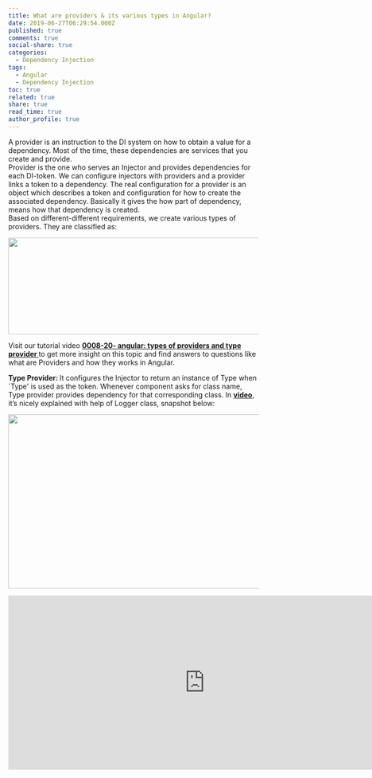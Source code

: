 ```yaml
---
title: What are providers & its various types in Angular?
date: 2019-06-27T06:29:54.000Z
published: true
comments: true
social-share: true
categories:
  - Dependency Injection
tags:
  - Angular
  - Dependency Injection
toc: true
related: true
share: true
read_time: true
author_profile: true
---
```


<p>A provider is an instruction to the DI system on how to obtain a value for a dependency. Most of the time, these dependencies are services that you create and provide.<br />
Provider is the one who serves an Injector and provides dependencies for each DI-token. We can configure injectors with providers and a provider links a token to a dependency. The real configuration for a provider is an object which describes a token and configuration for how to create the associated dependency. Basically it gives the how part of dependency, means how that dependency is created.<br />
Based on different-different requirements, we create various types of providers. They are classified as:</p>
<p><img class="alignnone size-full wp-image-2358" src="{{ site.baseurl }}/assets/2019/06/ProviderTypes.png" alt="" width="783" height="194" /></p>
<p>Visit our tutorial video <a href="https://www.youtube.com/watch?v=p-11o8INGOA" target="_blank" rel="noopener noreferrer"><strong>0008-20- angular: types of providers and type provider </strong></a>to get more insight on this topic and find answers to questions like what are Providers and how they works in Angular.</p>
<p><strong>Type Provider: </strong>It configures the Injector to return an instance of Type when `Type' is used as the token. Whenever component asks for class name, Type provider provides dependency for that corresponding class. In <a href="https://www.youtube.com/watch?v=p-11o8INGOA" target="_blank" rel="noopener noreferrer"><strong>video</strong></a>, it’s nicely explained with help of Logger class, snapshot below:</p>
<p><img class="alignnone size-full wp-image-2355" src="{{ site.baseurl }}/assets/2019/06/ProviderTypes-1.png" alt="" width="790" height="350" /></p>
<p><iframe src="https://www.youtube.com/embed/p-11o8INGOA" width="790" height="350" frameborder="0" allowfullscreen="allowfullscreen"><span data-mce-type="bookmark" style="display: inline-block; width: 0px; overflow: hidden; line-height: 0;" class="mce_SELRES_start">﻿</span></iframe></p>
